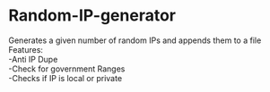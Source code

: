 # Random-IP-generator
Generates a given number of random IPs and appends them to a file<br/>
Features:<br/>
  -Anti IP Dupe<br/>
  -Check for government Ranges<br/>
  -Checks if IP is local or private
